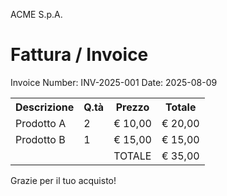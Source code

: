 ACME S.p.A.


# Fattura / Invoice

Invoice Number: INV-2025-001
Date: 2025-08-09


<table>
<tr>
<th>Descrizione</th>
<th>Q.tà</th>
<th>Prezzo</th>
<th>Totale</th>
</tr>
<tr>
<td>Prodotto A</td>
<td>2</td>
<td>€ 10,00</td>
<td>€ 20,00</td>
</tr>
<tr>
<td>Prodotto B</td>
<td>1</td>
<td>€ 15,00</td>
<td>€ 15,00</td>
</tr>
<tr>
<td></td>
<td></td>
<td>TOTALE</td>
<td>€ 35,00</td>
</tr>
</table>


Grazie per il tuo acquisto!
